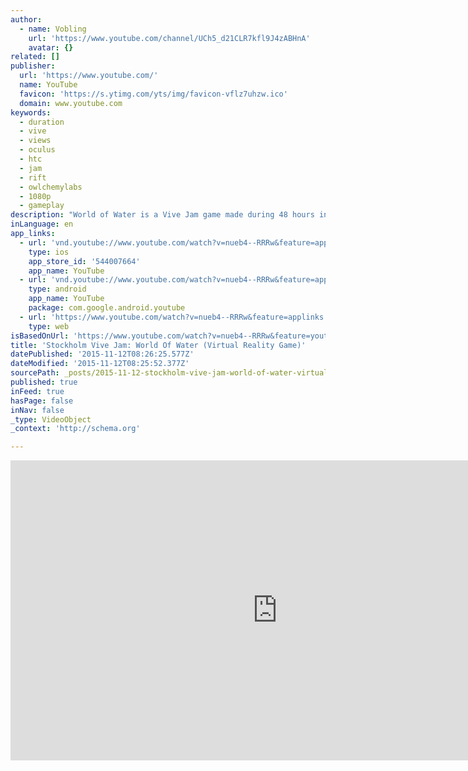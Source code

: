 ```yaml
---
author:
  - name: Vobling
    url: 'https://www.youtube.com/channel/UCh5_d21CLR7kfl9J4zABHnA'
    avatar: {}
related: []
publisher:
  url: 'https://www.youtube.com/'
  name: YouTube
  favicon: 'https://s.ytimg.com/yts/img/favicon-vflz7uhzw.ico'
  domain: www.youtube.com
keywords:
  - duration
  - vive
  - views
  - oculus
  - htc
  - jam
  - rift
  - owlchemylabs
  - 1080p
  - gameplay
description: "World of Water is a Vive Jam game made during 48 hours in November 2015. This was our team's first time developing for the Vive. We are VR consultants, and work with the Oculus dev kits, Samsung GearVR, and Google Cardboard daily, so this was a nice change of pace!"
inLanguage: en
app_links:
  - url: 'vnd.youtube://www.youtube.com/watch?v=nueb4--RRRw&feature=applinks'
    type: ios
    app_store_id: '544007664'
    app_name: YouTube
  - url: 'vnd.youtube://www.youtube.com/watch?v=nueb4--RRRw&feature=applinks'
    type: android
    app_name: YouTube
    package: com.google.android.youtube
  - url: 'https://www.youtube.com/watch?v=nueb4--RRRw&feature=applinks'
    type: web
isBasedOnUrl: 'https://www.youtube.com/watch?v=nueb4--RRRw&feature=youtu.be'
title: 'Stockholm Vive Jam: World Of Water (Virtual Reality Game)'
datePublished: '2015-11-12T08:26:25.577Z'
dateModified: '2015-11-12T08:25:52.377Z'
sourcePath: _posts/2015-11-12-stockholm-vive-jam-world-of-water-virtual-reality-game.md
published: true
inFeed: true
hasPage: false
inNav: false
_type: VideoObject
_context: 'http://schema.org'

---
```

<iframe src="https://cdn.embedly.com/widgets/media.html?src=https%3A%2F%2Fwww.youtube.com%2Fembed%2Fnueb4--RRRw%3Ffeature%3Doembed&amp;url=https%3A%2F%2Fwww.youtube.com%2Fwatch%3Fv%3Dnueb4--RRRw%26feature%3Dyoutu.be&amp;image=https%3A%2F%2Fi.ytimg.com%2Fvi%2Fnueb4--RRRw%2Fhqdefault.jpg&amp;key=b7d04c9b404c499eba89ee7072e1c4f7&amp;type=text%2Fhtml&amp;schema=youtube" width="854" height="480" scrolling="no" frameborder="0" allowfullscreen="allowfullscreen" style=""></iframe>